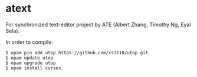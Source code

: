 # atext
For synchronized text-editor project by ATE (Albert Zhang, Timothy Ng, Eyal Sela).

In order to compile:

```
$ opam pin add utop https://github.com/cs3110/utop.git
$ opam update utop
$ opam upgrade utop
$ opam install curses
```
